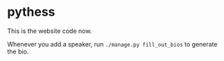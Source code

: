 pythess
=======

This is the website code now.

Whenever you add a speaker, run `./manage.py fill_out_bios` to generate the bio.
